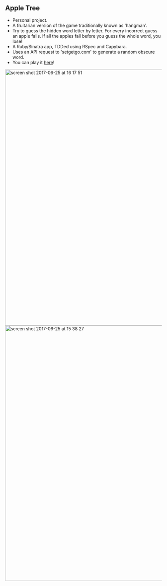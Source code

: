 ## Apple Tree

* Personal project.
* A fruitarian version of the game traditionally known as 'hangman'.
* Try to guess the hidden word letter by letter.  For every incorrect guess an apple falls.  If all the apples fall before you guess the whole word, you lose!
* A Ruby/Sinatra app, TDDed using RSpec and Capybara.
* Uses an API request to 'setgetgo.com' to generate a random obscure word.
* You can play it <a href='http://sample-env.x5bkmmyqkj.us-east-1.elasticbeanstalk.com'>here</a>!

<img width="825" alt="screen shot 2017-06-25 at 16 17 51" src="https://user-images.githubusercontent.com/25392162/27517286-ee50ba70-59c1-11e7-944b-a73d4bdeafd0.png">     

<img width="823" alt="screen shot 2017-06-25 at 15 38 27" src="https://user-images.githubusercontent.com/25392162/27517056-ee916822-59bc-11e7-9cf7-893b949c7a5d.png">

